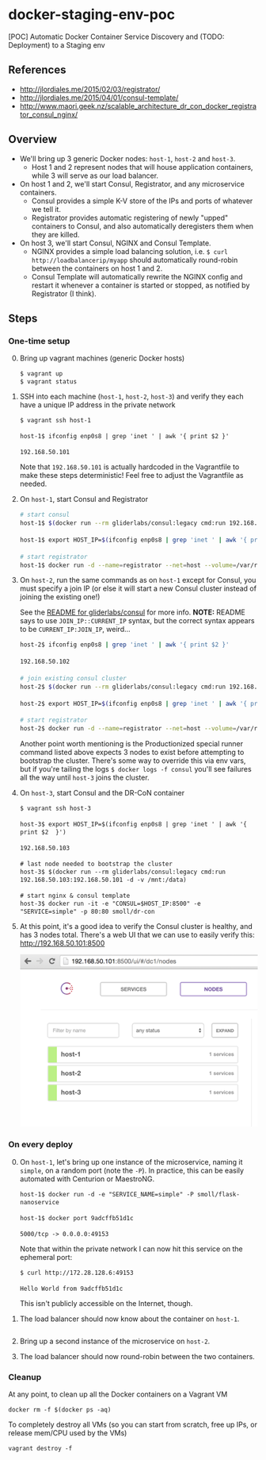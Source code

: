 # docker-staging-env-poc

[POC] Automatic Docker Container Service Discovery and (TODO: Deployment) to a Staging env

## References
* http://jlordiales.me/2015/02/03/registrator/
* http://jlordiales.me/2015/04/01/consul-template/
* http://www.maori.geek.nz/scalable_architecture_dr_con_docker_registrator_consul_nginx/

## Overview

* We'll bring up 3 generic Docker nodes: `host-1`, `host-2` and `host-3`.
    * Host 1 and 2 represent nodes that will house application containers, while 3 will serve as our load balancer.
* On host 1 and 2, we'll start Consul, Registrator, and any microservice containers.
    * Consul provides a simple K-V store of the IPs and ports of whatever we tell it.
    * Registrator provides automatic registering of newly "upped" containers to Consul, and also automatically deregisters them when they are killed.
* On host 3, we'll start Consul, NGINX and Consul Template.
    * NGINX provides a simple load balancing solution, i.e. `$ curl http://loadbalancerip/myapp` should automatically round-robin between the containers on host 1 and 2.
    * Consul Template will automatically rewrite the NGINX config and restart it whenever a container is started or stopped, as notified by Registrator (I think).

## Steps

### One-time setup

0. Bring up vagrant machines (generic Docker hosts)

    ```
    $ vagrant up
    $ vagrant status
    ```

0. SSH into each machine (`host-1`, `host-2`, `host-3`) and verify they each have a unique IP address in the private network

    ```
    $ vagrant ssh host-1

    host-1$ ifconfig enp0s8 | grep 'inet ' | awk '{ print $2 }'

    192.168.50.101
    ```

    Note that `192.168.50.101` is actually hardcoded in the Vagrantfile to make these steps deterministic! Feel free to adjust the Vagrantfile as needed.

0. On `host-1`, start Consul and Registrator

    ```bash
    # start consul
    host-1$ $(docker run --rm gliderlabs/consul:legacy cmd:run 192.168.50.101 -d -v /mnt:/data)

    host-1$ export HOST_IP=$(ifconfig enp0s8 | grep 'inet ' | awk '{ print $2  }')

    # start registrator
    host-1$ docker run -d --name=registrator --net=host --volume=/var/run/docker.sock:/tmp/docker.sock gliderlabs/registrator:latest consul://$HOST_IP:8500
    ```

0. On `host-2`, run the same commands as on `host-1` except for Consul, you must specify a join IP (or else it will start a new Consul cluster instead of joining the existing one!)

    See the [README for gliderlabs/consul](https://github.com/gliderlabs/docker-consul/tree/legacy#runner-command) for more info. **NOTE:** README says to use `JOIN_IP::CURRENT_IP` syntax, but the correct syntax appears to be `CURRENT_IP:JOIN_IP`, weird...

    ```bash
    host-2$ ifconfig enp0s8 | grep 'inet ' | awk '{ print $2 }'

    192.168.50.102

    # join existing consul cluster
    host-2$ $(docker run --rm gliderlabs/consul:legacy cmd:run 192.168.50.102:192.168.50.101 -d -v /mnt:/data)

    host-2$ export HOST_IP=$(ifconfig enp0s8 | grep 'inet ' | awk '{ print $2  }')

    # start registrator
    host-2$ docker run -d --name=registrator --net=host --volume=/var/run/docker.sock:/tmp/docker.sock gliderlabs/registrator:latest consul://$HOST_IP:8500
    ```

    Another point worth mentioning is the Productionized special runner command listed above expects 3 nodes to exist before attempting to bootstrap the cluster. There's some way to override this via env vars, but if you're tailing the logs `$ docker logs -f consul` you'll see failures all the way until `host-3` joins the cluster.

0. On `host-3`, start Consul and the DR-CoN container

    ```
    $ vagrant ssh host-3

    host-3$ export HOST_IP=$(ifconfig enp0s8 | grep 'inet ' | awk '{ print $2  }')

    192.168.50.103

    # last node needed to bootstrap the cluster
    host-3$ $(docker run --rm gliderlabs/consul:legacy cmd:run 192.168.50.103:192.168.50.101 -d -v /mnt:/data)

    # start nginx & consul template
    host-3$ docker run -it -e "CONSUL=$HOST_IP:8500" -e "SERVICE=simple" -p 80:80 smoll/dr-con
    ```

0. At this point, it's a good idea to verify the Consul cluster is healthy, and has 3 nodes total. There's a web UI that we can use to easily verify this: http://192.168.50.101:8500

    ![Screenshot of a healthy Consul cluster](./healthy-consul-cluster.png)

### On every deploy

0. On `host-1`, let's bring up one instance of the microservice, naming it `simple`, on a random port (note the `-P`). In practice, this can be easily automated with Centurion or MaestroNG.

    ```
    host-1$ docker run -d -e "SERVICE_NAME=simple" -P smoll/flask-nanoservice

    host-1$ docker port 9adcffb51d1c

    5000/tcp -> 0.0.0.0:49153
    ```

    Note that within the private network I can now hit this service on the ephemeral port:

    ```
    $ curl http://172.28.128.6:49153

    Hello World from 9adcffb51d1c
    ```

    This isn't publicly accessible on the Internet, though.

0. The load balancer should now know about the container on `host-1`.

    ```

    ```

0. Bring up a second instance of the microservice on `host-2`.

0. The load balancer should now round-robin between the two containers.

### Cleanup

At any point, to clean up all the Docker containers on a Vagrant VM

```
docker rm -f $(docker ps -aq)
```

To completely destroy all VMs (so you can start from scratch, free up IPs, or release mem/CPU used by the VMs)

```
vagrant destroy -f
```
